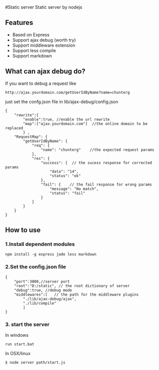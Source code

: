 #Static server
Static server by nodejs

## Features

  * Based on Express
  * Support ajax debug (worth try)
  * Support middleware extension
  * Support less compile
  * Support markdown

## What can ajax debug do?

If you want to debug a request like

```
http://ajax.yourdomain.com/getUserIdByName?name=chunterg
```

just set the confg.json file in lib/ajax-debug/config.json

```
{
	"rewrite":{
		"enable":true, //enable the url rewrite
		"map":["ajax.yourdomain.com"]  //the online domain to be replaced
		} ,
	"RequestMap": {
		"getUserIdByName": {
			"req": {
				"name": "chunterg"    //the expected request params
			},
			"res": {
				"success": {  // the sucess response for corrected params
					"data": "14",
					"status": "ok"
				},
				"fail": {    // the fail response for wrong params
					"message": "No match",
					"status": "fail"
				}
			}
		}
	}
}
```


## How to use
### 1.Install dependent modules
```
npm install -g express jade less markdown
```

### 2.Set the config.json file
```
{
 	"port":3000,//server port
	"root":"D:/static", // the root dictionary of server
	"debug":true, //debug mode
	"middlewares":[   // the path for the middleware plugins
		"./lib/ajax-debug/ajax",
		"./lib/compile"
		]
}
```

### 3. start the server
In windows
```
run start.bat
```

In OSX/linux
```
$ node server path/start.js
```

